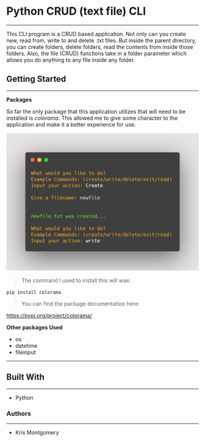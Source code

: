 # Python CRUD (text file) CLI #
___
This CLI program is a CRUD based application. Not only can you create new, read from, write to and delete .txt files. But inside the parent directory, you can create folders, delete folders, read the contents from inside those folders. Also, the file (CRUD) functions take in a folder parameter which allows you do anything to any file inside any folder. 

## Getting Started ##
___
**Packages**

So far the only package that this application utilizes that will need to be installed is *colorama*. This allowed me to give some character to the application and make it a better experience for use.

<img src='carbon.png'>

>The command I used to install this will was:

```
pip install colorama
```
>You can find the package documentation here:

<a href='https://pypi.org/project/colorama/'>https://pypi.org/project/colorama/</a>

**Other packages Used**

- os
- datetime
- fileinput

---
## Built With ##
---
- Python 

### Authors ###
---
- Kris Montgomery

